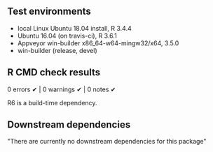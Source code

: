 ## Test environments
* local Linux Ubuntu 18.04 install, R 3.4.4
* Ubuntu 16.04 (on travis-ci), R 3.6.1
* Appveyor win-builder x86_64-w64-mingw32/x64, 3.5.0
* win-builder (release, devel)

## R CMD check results
0 errors ✔ | 0 warnings ✔ | 0 notes ✔

R6 is a build-time dependency.

## Downstream dependencies
"There are currently no downstream dependencies for this package"

